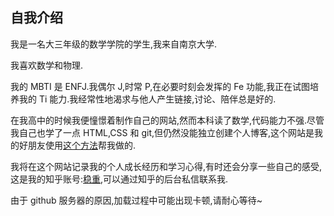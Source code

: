 ## 自我介绍

我是一名大三年级的数学学院的学生,我来自南京大学.

我喜欢数学和物理.

我的 MBTI 是 ENFJ.我偶尔 J,时常 P,在必要时刻会发挥的 Fe 功能,我正在试图培养我的 Ti 能力.我经常性地渴求与他人产生链接,讨论、陪伴总是好的.

在我高中的时候我便憧憬着制作自己的网站,然而本科读了数学,代码能力不强.尽管我自己也学了一点 HTML,CSS 和 git,但仍然没能独立创建个人博客,这个网站是我的好朋友使用[这个方法](https://mkdoc-material.llango.com/)帮我做的.

我将在这个网站记录我的个人成长经历和学习心得,有时还会分享一些自己的感受,这是我的知乎账号:[稳重](https://www.zhihu.com/people/wen-zhong-16-88),可以通过知乎的后台私信联系我.

由于 github 服务器的原因,加载过程中可能出现卡顿,请耐心等待~

